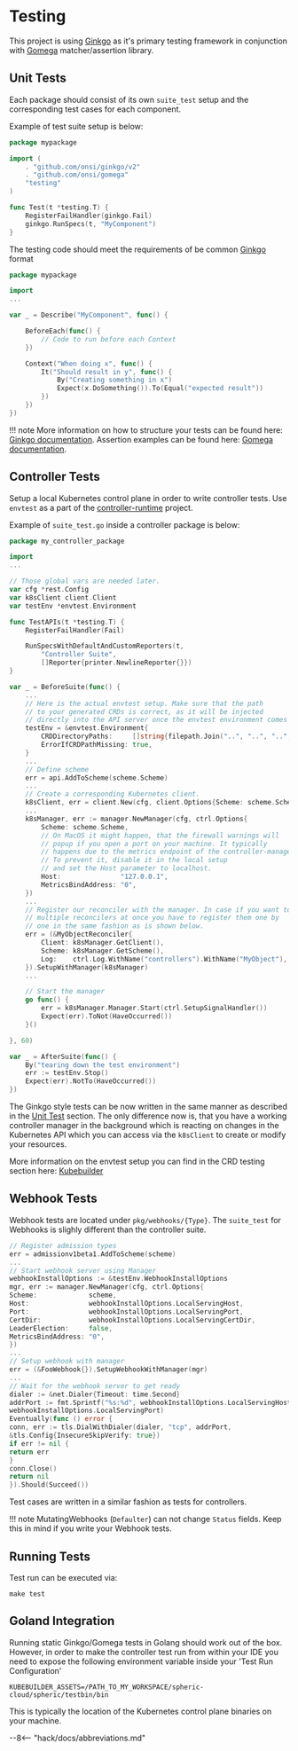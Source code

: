 # Testing

This project is using [Ginkgo](https://onsi.github.io/ginkgo/) as it's primary testing framework in conjunction with
[Gomega](https://onsi.github.io/gomega/) matcher/assertion library.

## Unit Tests

Each package should consist of its own `suite_test` setup and the corresponding test cases for each component.

Example of test suite setup is below:

```go
package mypackage

import (
	. "github.com/onsi/ginkgo/v2"
	. "github.com/onsi/gomega"
	"testing"
)

func Test(t *testing.T) {
	RegisterFailHandler(ginkgo.Fail)
	ginkgo.RunSpecs(t, "MyComponent")
}
```

The testing code should meet the requirements of be common [Ginkgo](https://onsi.github.io/ginkgo/) format

```go
package mypackage

import
...

var _ = Describe("MyComponent", func() {

	BeforeEach(func() {
		// Code to run before each Context
	})

	Context("When doing x", func() {
		It("Should result in y", func() {
			By("Creating something in x")
			Expect(x.DoSomething()).To(Equal("expected result"))
		})
	})
})
```

!!! note More information on how to structure your tests can be found
here: [Ginkgo documentation](https://onsi.github.io/ginkgo/#structuring-your-specs). Assertion examples can be found
here: [Gomega documentation](https://onsi.github.io/gomega/#making-assertions).

## Controller Tests

Setup a local Kubernetes control plane in order to write controller tests. Use `envtest` as a part of
the [controller-runtime](https://github.com/kubernetes-sigs/controller-runtime) project.

Example of `suite_test.go` inside a controller package is below:

```go
package my_controller_package

import
...

// Those global vars are needed later.
var cfg *rest.Config
var k8sClient client.Client
var testEnv *envtest.Environment

func TestAPIs(t *testing.T) {
	RegisterFailHandler(Fail)

	RunSpecsWithDefaultAndCustomReporters(t,
		"Controller Suite",
		[]Reporter{printer.NewlineReporter{}})
}

var _ = BeforeSuite(func() {
	...
	// Here is the actual envtest setup. Make sure that the path
	// to your generated CRDs is correct, as it will be injected
	// directly into the API server once the envtest environment comes up.
	testEnv = &envtest.Environment{
		CRDDirectoryPaths:     []string{filepath.Join("..", "..", "..", "config", "crd", "bases")},
		ErrorIfCRDPathMissing: true,
	}
	...
	// Define scheme
	err = api.AddToScheme(scheme.Scheme)
	...
	// Create a corresponding Kubernetes client.
	k8sClient, err = client.New(cfg, client.Options{Scheme: scheme.Scheme})
	...
	k8sManager, err := manager.NewManager(cfg, ctrl.Options{
		Scheme: scheme.Scheme,
		// On MacOS it might happen, that the firewall warnings will
		// popup if you open a port on your machine. It typically
		// happens due to the metrics endpoint of the controller-manager.
		// To prevent it, disable it in the local setup
		// and set the Host parameter to localhost.
		Host:               "127.0.0.1",
		MetricsBindAddress: "0",
	})
	...
	// Register our reconciler with the manager. In case if you want to test
	// multiple reconcilers at once you have to register them one by
	// one in the same fashion as is shown below.
	err = (&MyObjectReconciler{
		Client: k8sManager.GetClient(),
		Scheme: k8sManager.GetScheme(),
		Log:    ctrl.Log.WithName("controllers").WithName("MyObject"),
	}).SetupWithManager(k8sManager)
	...

	// Start the manager
	go func() {
		err = k8sManager.Manager.Start(ctrl.SetupSignalHandler())
		Expect(err).ToNot(HaveOccurred())
	}()

}, 60)

var _ = AfterSuite(func() {
	By("tearing down the test environment")
	err := testEnv.Stop()
	Expect(err).NotTo(HaveOccurred())
})
```

The Ginkgo style tests can be now written in the same manner as described in the [Unit Test](#unit-tests) section. The
only difference now is, that you have a working controller manager in the background which is reacting on changes in the
Kubernetes API which you can access via the `k8sClient` to create or modify your resources.

More information on the envtest setup you can find in the CRD testing section
here: [Kubebuilder](https://book.kubebuilder.io/reference/envtest.html)

## Webhook Tests

Webhook tests are located under `pkg/webhooks/{Type}`. The `suite_test` for Webhooks is slighly different than the
controller suite.

```go
// Register admission types
err = admissionv1beta1.AddToScheme(scheme)
...
// Start webhook server using Manager
webhookInstallOptions := &testEnv.WebhookInstallOptions
mgr, err := manager.NewManager(cfg, ctrl.Options{
Scheme:             scheme,
Host:               webhookInstallOptions.LocalServingHost,
Port:               webhookInstallOptions.LocalServingPort,
CertDir:            webhookInstallOptions.LocalServingCertDir,
LeaderElection:     false,
MetricsBindAddress: "0",
})
...
// Setup webhook with manager
err = (&FooWebhook{}).SetupWebhookWithManager(mgr)
...
// Wait for the webhook server to get ready
dialer := &net.Dialer{Timeout: time.Second}
addrPort := fmt.Sprintf("%s:%d", webhookInstallOptions.LocalServingHost,
webhookInstallOptions.LocalServingPort)
Eventually(func () error {
conn, err := tls.DialWithDialer(dialer, "tcp", addrPort,
&tls.Config{InsecureSkipVerify: true})
if err != nil {
return err
}
conn.Close()
return nil
}).Should(Succeed())
```

Test cases are written in a similar fashion as tests for controllers.

!!! note MutatingWebhooks (`Defaulter`) can not change `Status` fields. Keep this in mind if you write your Webhook
tests.

## Running Tests

Test run can be executed via:

```shell
make test
```

## Goland Integration

Running static Ginkgo/Gomega tests in Golang should work out of the box. However, in order to make the controller test
run from within your IDE you need to expose the following environment variable inside your 'Test Run Configuration'

```shell
KUBEBUILDER_ASSETS=/PATH_TO_MY_WORKSPACE/spheric-cloud/spheric/testbin/bin
```

This is typically the location of the Kubernetes control plane binaries on your machine.

--8<-- "hack/docs/abbreviations.md"
